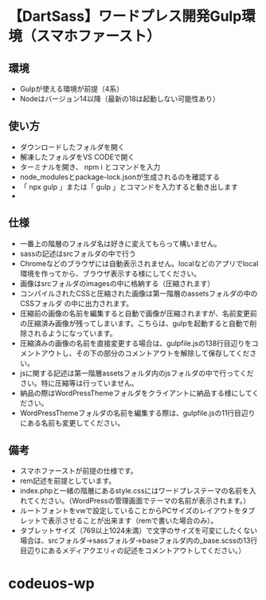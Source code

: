 # 【DartSass】ワードプレス開発Gulp環境（スマホファースト）

## 環境
- Gulpが使える環境が前提（4系）
- Nodeはバージョン14以降（最新の18は起動しない可能性あり）



## 使い方
- ダウンロードしたフォルダを開く
- 解凍したフォルダをVS CODEで開く
- ターミナルを開き、 npm i とコマンドを入力
- node_modulesとpackage-lock.jsonが生成されるのを確認する
- 「 npx gulp 」または「 gulp 」とコマンドを入力すると動き出します
- 


## 仕様
- 一番上の階層のフォルダ名は好きに変えてもらって構いません。
- sassの記述はsrcフォルダの中で行う
- Chromeなどのブラウザには自動表示されません。localなどのアプリでlocal環境を作ってから、ブラウザ表示する様にしてください。
- 画像はsrcフォルダのimagesの中に格納する（圧縮されます）
- コンパイルされたCSSと圧縮された画像は第一階層のassetsフォルダの中のCSSフォルダ の中に出力されます。
- 圧縮前の画像の名前を編集すると自動で画像が圧縮されますが、名前変更前の圧縮済み画像が残ってしまいます。こちらは、gulpを起動すると自動で削除されるようになっています。
- 圧縮済みの画像の名前を直接変更する場合は、gulpfile.jsの138行目辺りをコメントアウトし、その下の部分のコメントアウトを解除して保存してください。
- jsに関する記述は第一階層assetsフォルダ内のjsフォルダの中で行ってください。特に圧縮等は行っていません。
- 納品の際はWordPressThemeフォルダをクライアントに納品する様にしてください。
- WordPressThemeフォルダの名前を編集する際は、gulpfile.jsの11行目辺りにある名前も変更してください。


## 備考
- スマホファーストが前提の仕様です。
- rem記述を前提としています。
- index.phpと一緒の階層にあるstyle.cssにはワードプレステーマの名前を入れてください。（WordPressの管理画面でテーマの名前が表示されます。）
- ルートフォントをvwで設定していることからPCサイズのレイアウトをタブレットで表示させることが出来ます（remで書いた場合のみ）。
- タブレットサイズ（769以上1024未満）で文字のサイズを可変にしたくない場合は、srcフォルダ→sassフォルダ→baseフォルダ内の_base.scssの13行目辺りにあるメディアクエリィの記述をコメントアウトしてください。）

# codeuos-wp
